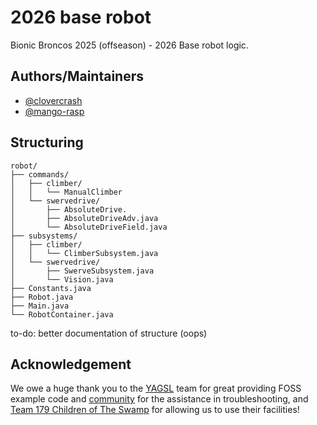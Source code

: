 
# 2026 base robot 
Bionic Broncos 2025 (offseason) - 2026 Base robot logic. 



## Authors/Maintainers 

- [@clovercrash](https://www.github.com/clovercrash)
- [@mango-rasp](https://github.com/mango-rasp)
## Structuring

```
robot/
├── commands/
│   ├── climber/
│   │   └── ManualClimber
│   └── swervedrive/
│       ├── AbsoluteDrive.
│       ├── AbsoluteDriveAdv.java
│       └── AbsoluteDriveField.java
├── subsystems/
│   ├── climber/
│   │   └── ClimberSubsystem.java
│   └── swervedrive/
│       ├── SwerveSubsystem.java
│       └── Vision.java
├── Constants.java
├── Robot.java
├── Main.java
└── RobotContainer.java
```
to-do: better documentation of structure (oops)


## Acknowledgement

We owe a huge thank you to the [YAGSL](https://yetanothersoftwaresuite.com/) team for great providing FOSS example code and [community](https://discord.com/invite/yass) for the assistance in troubleshooting, and [Team 179 Children of The Swamp]() for allowing us to use their facilities! 